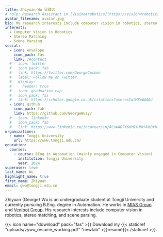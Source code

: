 ```yaml
---
title: Zhiyuan-Wu 吴致远
# role: Research Assistant in [Vision4robotics](https://vision4robotics.github.io/)
avatar_filename: avatar.jpg
bio: My research interests include computer vision in robotics, stereo matching, and scene parsing.
interests:
  - Computer Vision in Robotics
  - Stereo Matching
  - Scene Parsing
social:
  - icon: envelope
    icon_pack: fas
    link: /#contact
  # - icon: twitter
  #   icon_pack: fab
  #   link: https://twitter.com/GeorgeCushen
  #   label: Follow me on Twitter
  #   display:
  #     header: true
  # - icon: graduation-cap
  #   icon_pack: fas
  #   link: https://scholar.google.co.uk/citations?user=sIwtMXoAAAAJ
  - icon: github
    icon_pack: fab
    link: https://github.com/GeorgeWuzy/
  # - icon: linkedin
  #   icon_pack: fab
  #   link: https://www.linkedin.cn/incareer/in/ACoAAD7Y6oYBYHNrVHbDYH-XaYj90NSIotdHsiQ
organizations:
  - name: Tongji University
    url: https://www.tongji.edu.cn/
education:
  courses:
    - course: BEng in Automation (mainly engaged in Computer Vision)
      institution: Tongji University
      year: 2024
superuser: true
last_name: Wu
highlight_name: true
first_name: Zhiyuan
email: gwu@tongji.edu.cn
---
```

Zhiyuan (George) Wu is an undergraduate student at Tongji University and currently pursuing B.Eng. degree in Automation. He works in [MIAS Group](https://mias.group/) and [Venibot Group](https://baijiahao.baidu.com/s?id=1689465611202221561&wfr=spider&for=pc)[](https://baijiahao.baidu.com/s?id=1689465611202221561&wfr=spider&for=pc). His research interests include computer vision in robotics, stereo matching, and scene parsing. 

{{< icon name="download" pack="fas" >}} Download my {{< staticref "uploads/zywu_resume_working.pdf" "newtab" >}}resumé{{< /staticref >}}.